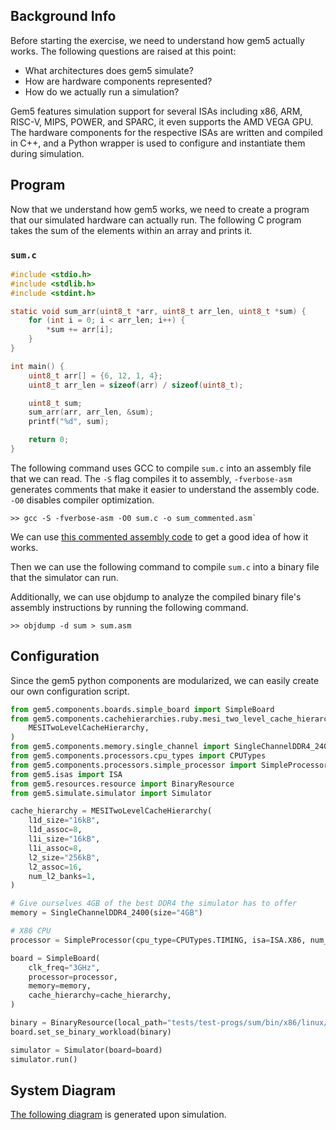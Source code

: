 ## Background Info
Before starting the exercise, we need to understand how gem5 actually works. The following questions are raised at this point:
- What architectures does gem5 simulate?
- How are hardware components represented?
- How do we actually run a simulation?

Gem5 features simulation support for several ISAs including x86, ARM, RISC-V, MIPS, POWER, and SPARC, it even supports the AMD VEGA GPU. The hardware components for the respective ISAs are written and compiled in C++, and a Python wrapper is used to configure and instantiate them during simulation.

## Program
Now that we understand how gem5 works, we need to create a program that our simulated hardware can actually run. The following C program takes the sum of the elements within an array and prints it.
### `sum.c`
```c
#include <stdio.h>
#include <stdlib.h>
#include <stdint.h>

static void sum_arr(uint8_t *arr, uint8_t arr_len, uint8_t *sum) {
    for (int i = 0; i < arr_len; i++) {
        *sum += arr[i];
    }
}

int main() {
    uint8_t arr[] = {6, 12, 1, 4};
    uint8_t arr_len = sizeof(arr) / sizeof(uint8_t);

    uint8_t sum;
    sum_arr(arr, arr_len, &sum);
    printf("%d", sum);

    return 0;
}
```

The following command uses GCC to compile `sum.c` into an assembly file that we can read. The `-S` flag compiles it to assembly, `-fverbose-asm` generates comments that make it easier to understand the assembly code.  `-O0` disables compiler optimization.
```
>> gcc -S -fverbose-asm -O0 sum.c -o sum_commented.asm`
```

We can use [this commented assembly code]() to get a good idea of how it works.

Then we can use the following command to compile `sum.c` into a binary file that the simulator can run.

Additionally, we can use objdump to analyze the compiled binary file's assembly instructions by running the following command.
```
>> objdump -d sum > sum.asm
```
## Configuration
Since the gem5 python components are modularized, we can easily create our own configuration script.
```python
from gem5.components.boards.simple_board import SimpleBoard
from gem5.components.cachehierarchies.ruby.mesi_two_level_cache_hierarchy import (
    MESITwoLevelCacheHierarchy,
)
from gem5.components.memory.single_channel import SingleChannelDDR4_2400
from gem5.components.processors.cpu_types import CPUTypes
from gem5.components.processors.simple_processor import SimpleProcessor
from gem5.isas import ISA
from gem5.resources.resource import BinaryResource
from gem5.simulate.simulator import Simulator

cache_hierarchy = MESITwoLevelCacheHierarchy(
    l1d_size="16kB",
    l1d_assoc=8,
    l1i_size="16kB",
    l1i_assoc=8,
    l2_size="256kB",
    l2_assoc=16,
    num_l2_banks=1,
)

# Give ourselves 4GB of the best DDR4 the simulator has to offer
memory = SingleChannelDDR4_2400(size="4GB")

# X86 CPU
processor = SimpleProcessor(cpu_type=CPUTypes.TIMING, isa=ISA.X86, num_cores=1)

board = SimpleBoard(
    clk_freq="3GHz",
    processor=processor,
    memory=memory,
    cache_hierarchy=cache_hierarchy,
)

binary = BinaryResource(local_path="tests/test-progs/sum/bin/x86/linux/sum")
board.set_se_binary_workload(binary)

simulator = Simulator(board=board)
simulator.run()

```

## System Diagram
[The following diagram](gem5/images/config.dot.pdf) is generated upon simulation.